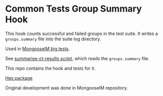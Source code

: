 # Common Tests Group Summary Hook

This hook counts successful and failed groups in the test suite.
It writes a `groups.summary` file into the suite log directory.

Used in [MongooseIM big tests](https://github.com/esl/MongooseIM/tree/master/big_tests).

See [summarise-ct-results script](https://github.com/esl/MongooseIM/blob/master/tools/summarise-ct-results), which
reads the `groups.summary` file.

This repo contains the hook and tests for it.

[Hex package](https://hex.pm/packages/ct_groups_summary_hook)

Original development was done in MongooseIM repository.
